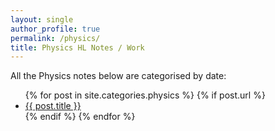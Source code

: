 ```yaml
---
layout: single
author_profile: true
permalink: /physics/
title: Physics HL Notes / Work
---
```



All the Physics notes below are categorised by date: 

<ul>
  {% for post in site.categories.physics %}
    {% if post.url %}
        <li><a href="{{ post.url }}">{{ post.title }}</a></li>
    {% endif %}
  {% endfor %}
</ul>